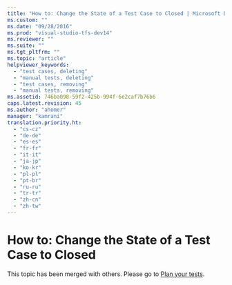 ```yaml
---
title: "How to: Change the State of a Test Case to Closed | Microsoft Docs"
ms.custom: ""
ms.date: "09/28/2016"
ms.prod: "visual-studio-tfs-dev14"
ms.reviewer: ""
ms.suite: ""
ms.tgt_pltfrm: ""
ms.topic: "article"
helpviewer_keywords: 
  - "test cases, deleting"
  - "manual tests, deleting"
  - "test cases, removing"
  - "manual tests, removing"
ms.assetid: 746ba098-59f2-425b-994f-6e2caf7b76b6
caps.latest.revision: 45
ms.author: "ahomer"
manager: "kamrani"
translation.priority.ht: 
  - "cs-cz"
  - "de-de"
  - "es-es"
  - "fr-fr"
  - "it-it"
  - "ja-jp"
  - "ko-kr"
  - "pl-pl"
  - "pt-br"
  - "ru-ru"
  - "tr-tr"
  - "zh-cn"
  - "zh-tw"
---
```

# How to: Change the State of a Test Case to Closed
This topic has been merged with others. Please go to [Plan your tests](../test/planning-manual-tests-using-the-web-portal.md).